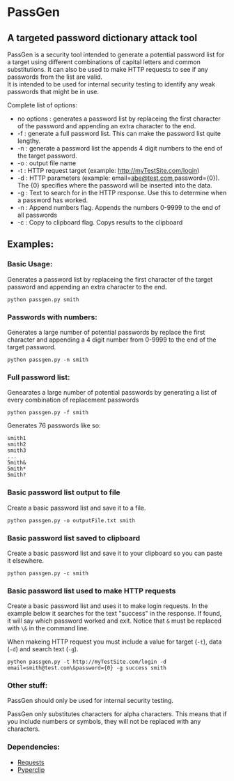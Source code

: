 # PassGen
## A targeted password dictionary attack tool

PassGen is a security tool intended to generate a potential password list for a target using different combinations of capital 
letters and common substitutions.  It can also be used to make HTTP requests to see if any passwords from the list are valid.  
It is intended to be used for internal security testing to identify any weak passwords that might be in use.

Complete list of options:
- no options : generates a password list by replaceing the first character of the password and appending an extra character to the end.
- -f : generate a full password list.  This can make the password list quite lengthy.
- -n : generate a password list the appends 4 digit numbers to the end of the target password.
- -o : output file name
- -t : HTTP request target (example: http://myTestSite.com/login)
- -d : HTTP parameters (example: email=abe@test.com,password={0}).  The {0} specifies where the password will be inserted into the data.
- -g : Text to search for in the HTTP response.  Use this to determine when a password has worked.
- -n : Append numbers flag.  Appends the numbers 0-9999 to the end of all passwords
- -c : Copy to clipboard flag.  Copys results to the clipboard

## Examples:
### Basic Usage:
Generates a password list by replaceing the first character of the target password and appending an extra character to the end.

```
python passgen.py smith
```
### Passwords with numbers:
Generates a large number of potential passwords by replace the first character and appending a 4 digit number from 0-9999 to the end of the target password.

```
python passgen.py -n smith
```

### Full password list:
Genearates a large number of potential passwords by generating a list of every combination of replacement passwords

```
python passgen.py -f smith
```

Generates 76 passwords like so:

```
smith1
smith2
smith3
...
5mith&
5mith*
5mith?
```

### Basic password list output to file
Create a basic password list and save it to a file.

```
python passgen.py -o outputFile.txt smith
```

### Basic password list saved to clipboard
Create a basic password list and save it to your clipboard so you can paste it elsewhere.

```
python passgen.py -c smith
```

### Basic password list used to make HTTP requests
Create a basic password list and uses it to make login requests.  In the example below it searches for the text "success" in the response.  If found, it will say which password worked and exit.  Notice that ```&``` must be replaced with ```\&``` in the command line.

When makeing HTTP request you must include a value for target (```-t```), data (```-d```) and  search text (```-g```). 

```
python passgen.py -t http://myTestSite.com/login -d email=smith@test.com\&password={0} -g success smith
```

### Other stuff:
PassGen should only be used for internal security testing.  

PassGen only substitutes characters for alpha characters.  This means that if you include numbers or symbols, they will not be replaced with any characters.

### Dependencies:
- [Requests](http://docs.python-requests.org/en/latest/user/install/#install)
- [Pyperclip](http://coffeeghost.net/2010/10/09/pyperclip-a-cross-platform-clipboard-module-for-python/)



